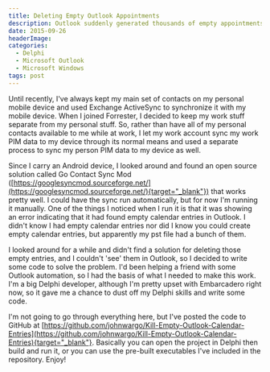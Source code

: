 ```yaml
---
title: Deleting Empty Outlook Appointments
description: Outlook suddenly generated thousands of empty appointments in my calendar, so I built a utility in Delphi that cleans them up. 
date: 2015-09-26
headerImage: 
categories: 
  - Delphi
  - Microsoft Outlook
  - Microsoft Windows
tags: post
---
```


Until recently, I've always kept my main set of contacts on my personal mobile device and used Exchange ActiveSync to synchronize it with my mobile device. When I joined Forrester, I decided to keep my work stuff separate from my personal stuff. So, rather than have all of my personal contacts available to me while at work, I let my work account sync my work PIM data to my device through its normal means and used a separate process to sync my person PIM data to my device as well.

Since I carry an Android device, I looked around and found an open source solution called Go Contact Sync Mod ([https://googlesyncmod.sourceforge.net/](https://googlesyncmod.sourceforge.net/){target="_blank"}) that works pretty well. I could have the sync run automatically, but for now I'm running it manually. One of the things I noticed when I run it is that it was showing an error indicating that it had found empty calendar entries in Outlook. I didn't know I had empty calendar entries nor did I know you could create empty calendar entries, but apparently my pst file had a bunch of them.

I looked around for a while and didn't find a solution for deleting those empty entries, and I couldn't 'see' them in Outlook, so I decided to write some code to solve the problem. I'd been helping a friend with some Outlook automation, so I had the basis of what I needed to make this work. I'm a big Delphi developer, although I'm pretty upset with Embarcadero right now, so it gave me a chance to dust off my Delphi skills and write some code.

I'm not going to go through everything here, but I've posted the code to GitHub at [https://github.com/johnwargo/Kill-Empty-Outlook-Calendar-Entries](https://github.com/johnwargo/Kill-Empty-Outlook-Calendar-Entries){target="_blank"}. Basically you can open the project in Delphi then build and run it, or you can use the pre-built executables I've included in the repository. Enjoy!